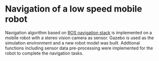 # Navigation of a low speed mobile robot

Navigation algorithm based on [ROS navigation stack](http://wiki.ros.org/navigation) is implemented on a mobile robot with a stereo vision camera as sensor. 
Gazebo is used as the simulation environment and a new robot model was built. Addtional functions including sensor data pre-processing were implemented for the robot to complete the navigation tasks.
